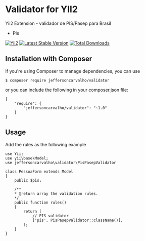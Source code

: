 # Validator for YII2

Yii2 Extension - validador de PIS/Pasep para Brasil

* Pis

[![Yii2](https://img.shields.io/badge/Powered_by-Yii_Framework-green.svg?style=flat)](http://www.yiiframework.com/)
[![Latest Stable Version](https://poser.pugx.org/jeffersoncarvalho/validator/v)](//packagist.org/packages/jeffersoncarvalho/validator)
[![Total Downloads](https://poser.pugx.org/jeffersoncarvalho/validator/downloads)](//packagist.org/packages/jeffersoncarvalho/validator)


## Installation with Composer
If you're using Composer to manage dependencies, you can use

    $ composer require jeffersoncarvalho/validator

or you can include the following in your composer.json file:

    {
        "require": {
            "jeffersoncarvalho/validator": "~1.0"
        }
    }
	
	
## Usage

Add the rules as the following example


	use Yii;
	use yii\base\Model;
	use jeffersoncarvalho\validator\PisPasepValidator

	class PessoaForm extends Model
	{
		public $pis;

		/**
		* @return array the validation rules.
		*/
		public function rules()
		{
			return [
				// PIS validator
				['pis', PisPasepValidator::className()],
			];
		}
	}

